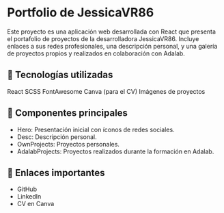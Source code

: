 #  Portfolio de JessicaVR86
Este proyecto es una aplicación web desarrollada con React que presenta el portafolio de proyectos de la desarrolladora JessicaVR86. Incluye enlaces a sus redes profesionales, una descripción personal, y una galería de proyectos propios y realizados en colaboración con Adalab.

## 🚀 Tecnologías utilizadas
React
SCSS
FontAwesome
Canva (para el CV)
Imágenes de proyectos

## 🧩 Componentes principales
- Hero: Presentación inicial con íconos de redes sociales.
- Desc: Descripción personal.
- OwnProjects: Proyectos personales.
- AdalabProjects: Proyectos realizados durante la formación en Adalab.
## 🔗 Enlaces importantes
- GitHub
- LinkedIn
- CV en Canva